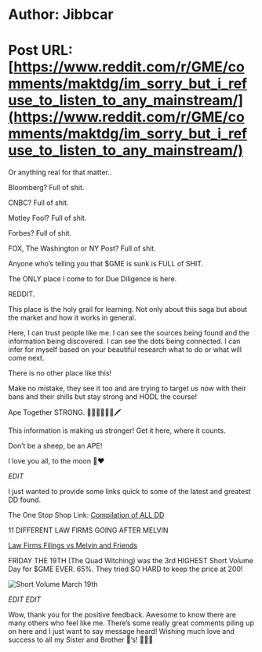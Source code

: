 # Author: Jibbcar
# Post URL: [https://www.reddit.com/r/GME/comments/maktdg/im_sorry_but_i_refuse_to_listen_to_any_mainstream/](https://www.reddit.com/r/GME/comments/maktdg/im_sorry_but_i_refuse_to_listen_to_any_mainstream/)


Or anything real for that matter..

Bloomberg? Full of shit. 

CNBC? Full of shit. 

Motley Fool? Full of shit. 

Forbes? Full of shit. 

FOX, The Washington or NY Post? Full of shit. 

Anyone who’s telling you that $GME is sunk is FULL of SHIT. 

The ONLY place I come to for Due Diligence is here. 

REDDIT. 

This place is the holy grail for learning. Not only about this saga but about the market and how it works in general. 

Here, I can trust people like me. I can see the sources being found and the information being discovered. I can see the dots being connected. I can infer for myself based on your beautiful research what to do or what will come next. 

There is no other place like this! 

Make no mistake, they see it too and are trying to target us now with their bans and their shills but stay strong and HODL the course! 

Ape Together STRONG. 🦍💪🏻💎🙌🚀🖍

This information is making us stronger! Get it here, where it counts. 

Don’t be a sheep, be an APE! 

I love you all, to the moon 🌙❤️

*EDIT* 

I just wanted to provide some links quick to some of the latest and greatest DD found. 

The One Stop Shop Link: 
[Compilation of ALL DD ](https://www.reddit.com/r/GME/comments/lj1wqv/a_comprehensive_compilation_of_all_due_diligence/?utm_source=share&amp;amp;utm_medium=ios_app&amp;amp;utm_name=iossmf)

11 DIFFERENT LAW FIRMS GOING AFTER MELVIN

[Law Firms Filings vs Melvin and Friends ](https://www.reddit.com/r/GME/comments/m8w9sr/breaking_news_melvin_capital_is_screwed/?utm_source=share&amp;amp;utm_medium=ios_app&amp;amp;utm_name=iossmf)

FRIDAY THE 19TH (The Quad Witching) was the 3rd HIGHEST Short Volume Day for $GME EVER. 65%. They tried SO HARD to keep the price at 200!

![Short Volume March 19th](https://www.reddit.com/r/GME/comments/m8wvdo/todays_short_volume_on_gme_319_is_64_of_total/?utm_source=share&amp;utm_medium=ios_app&amp;utm_name=iossmf)


*EDIT EDIT* 

Wow, thank you for the positive feedback. Awesome to know there are many others who feel like me. There’s some really great comments piling up on here and I just want to say message heard! Wishing much love and success to all my Sister and Brother 🦍’s!  🚀💎🙌